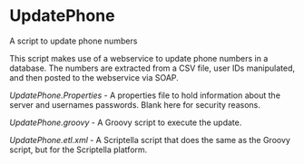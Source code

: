 # UpdatePhone
A script to update phone numbers

This script makes use of a webservice to update phone numbers in a database. 
The numbers are extracted from a CSV file, user IDs manipulated, and then posted to the webservice via SOAP.

*UpdatePhone.Properties* - A properties file to hold information about the server and usernames passwords. Blank here for security reasons.

*UpdatePhone.groovy* - A Groovy script to execute the update.

*UpdatePhone.etl.xml* - A Scriptella script that does the same as the Groovy script, but for the Scriptella platform. 
